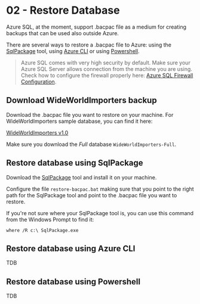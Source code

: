 # 02 - Restore Database

Azure SQL, at the moment, support .bacpac file as a medium for creating backups that can be used also outside Azure.

There are several ways to restore a .bacpac file to Azure: using the [SqlPackage](https://docs.microsoft.com/en-us/sql/tools/sqlpackage) tool, using [Azure CLI](https://docs.microsoft.com/en-us/cli/azure/install-azure-cli?view=azure-cli-latest) or using [Powershell](https://docs.microsoft.com/en-us/powershell/azure/).

> Azure SQL comes with very high security by default. Make sure your Azure SQL Server allows connection from the machine you are using. Check how to configure the firewall properly here: [Azure SQL Firewall Configuration](https://docs.microsoft.com/en-us/azure/sql-database/sql-database-firewall-configure#from-the-database-overview-page).

## Download WideWorldImporters backup

Download the .bacpac file you want to restore on your machine. For WideWorldImporters sample database, you can find it here:

[WideWorldImporters v1.0](https://github.com/Microsoft/sql-server-samples/releases/tag/wide-world-importers-v1.0)

Make sure you download the *Full* database `WideWorldImporters-Full`.

## Restore database using SqlPackage

Download the [SqlPackage](https://docs.microsoft.com/en-us/sql/tools/sqlpackage) tool and install it on your machine. 

Configure the file `restore-bacpac.bat` making sure that you point to the right path for the SqlPackage tool and point to the .bacpac file you want to restore.

If you're not sure where your SqlPackage tool is, you can use this command from the Windows Prompt to find it:

```dos
where /R c:\ SqlPackage.exe
```

## Restore database using Azure CLI

TDB

## Restore database using Powershell

TDB